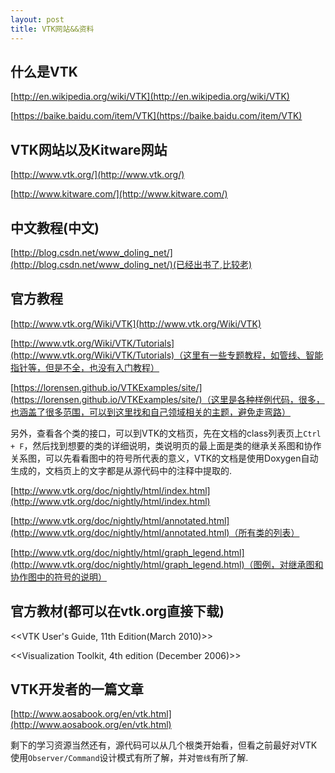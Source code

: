 ```yaml
---
layout: post
title: VTK网站&&资料
---
```


## 什么是VTK

[http://en.wikipedia.org/wiki/VTK](http://en.wikipedia.org/wiki/VTK)

[https://baike.baidu.com/item/VTK](https://baike.baidu.com/item/VTK)

## VTK网站以及Kitware网站

[http://www.vtk.org/](http://www.vtk.org/)

[http://www.kitware.com/](http://www.kitware.com/)

## 中文教程(中文)

[http://blog.csdn.net/www_doling_net/](http://blog.csdn.net/www_doling_net/)(已经出书了,比较老)

## 官方教程

[http://www.vtk.org/Wiki/VTK](http://www.vtk.org/Wiki/VTK)

[http://www.vtk.org/Wiki/VTK/Tutorials](http://www.vtk.org/Wiki/VTK/Tutorials)（这里有一些专题教程，如管线、智能指针等，但是不全，也没有入门教程）

[https://lorensen.github.io/VTKExamples/site/](https://lorensen.github.io/VTKExamples/site/)（这里是各种样例代码，很多，也涵盖了很多范围，可以到这里找和自己领域相关的主题，避免走弯路）

另外，查看各个类的接口，可以到VTK的文档页，先在文档的class列表页上`Ctrl + F`，然后找到想要的类的详细说明，类说明页的最上面是类的继承关系图和协作关系图，可以先看看图中的符号所代表的意义，VTK的文档是使用Doxygen自动生成的，文档页上的文字都是从源代码中的注释中提取的.

[http://www.vtk.org/doc/nightly/html/index.html](http://www.vtk.org/doc/nightly/html/index.html)

[http://www.vtk.org/doc/nightly/html/annotated.html](http://www.vtk.org/doc/nightly/html/annotated.html)（所有类的列表）

[http://www.vtk.org/doc/nightly/html/graph_legend.html](http://www.vtk.org/doc/nightly/html/graph_legend.html)（图例，对继承图和协作图中的符号的说明）

## 官方教材(都可以在vtk.org直接下载)

<<VTK User's Guide, 11th Edition(March 2010)>>

<<Visualization Toolkit, 4th edition (December 2006)>>

## VTK开发者的一篇文章

[http://www.aosabook.org/en/vtk.html](http://www.aosabook.org/en/vtk.html)

剩下的学习资源当然还有，源代码可以从几个根类开始看，但看之前最好对VTK使用`Observer/Command`设计模式有所了解，并对`管线`有所了解.
